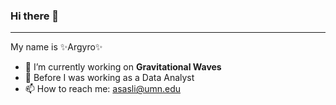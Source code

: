 ### Hi there 👋
********************************
My name is ✨Argyro✨

- 🔭 I’m currently working on **Gravitational Waves**
- 🌱 Before I was working as a Data Analyst
- 📫 How to reach me: asasli@umn.edu
